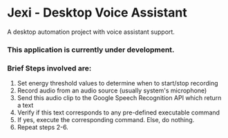 # Jexi - Desktop Voice Assistant
A desktop automation project with voice assistant support.

### This application is currently under development.

### Brief Steps involved are:
1. Set energy threshold values to determine when to start/stop recording
2. Record audio from an audio source (usually system's microphone)
3. Send this audio clip to the Google Speech Recognition API which return a text
4. Verify if this text corresponds to any pre-defined executable command
5. If yes, execute the corresponding command. Else, do nothing.
6. Repeat steps 2-6.
